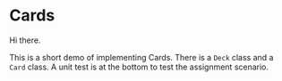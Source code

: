 # Cards

Hi there.

This is a short demo of implementing Cards. There is a `Deck` class and a `Card` class. A unit test is at the bottom to test the assignment scenario.
